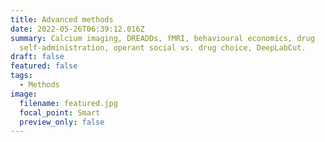 ```yaml
---
title: Advanced methods
date: 2022-05-26T06:39:12.016Z
summary: Calcium imaging, DREADDs, fMRI, behavioural economics, drug
  self-administration, operant social vs. drug choice, DeepLabCut.
draft: false
featured: false
tags:
  - Methods
image:
  filename: featured.jpg
  focal_point: Smart
  preview_only: false
---
```

